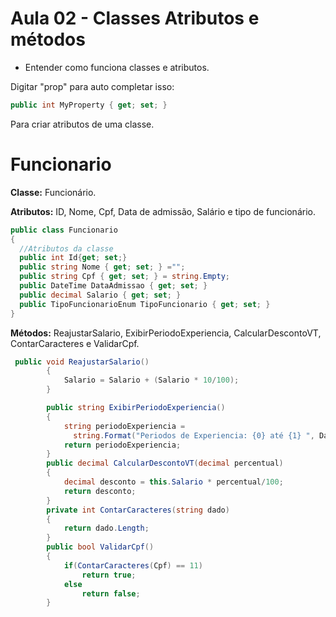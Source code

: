 ﻿# Aula 02 - Classes Atributos e métodos
 
- Entender como funciona classes e atributos.

Digitar "prop" para auto completar isso:

```csharp
public int MyProperty { get; set; }
```
Para criar atributos de uma classe.
# Funcionario
**Classe:** Funcionário.

**Atributos:** ID, Nome, Cpf, Data de admissão, Salário e tipo de funcionário.
```csharp
public class Funcionario
{
  //Atributos da classe
  public int Id{get; set;}
  public string Nome { get; set; } ="";
  public string Cpf { get; set; } = string.Empty;
  public DateTime DataAdmissao { get; set; }
  public decimal Salario { get; set; }
  public TipoFuncionarioEnum TipoFuncionario { get; set; }
}
```
**Métodos:** ReajustarSalario, ExibirPeriodoExperiencia, CalcularDescontoVT, ContarCaracteres e ValidarCpf.
```csharp
 public void ReajustarSalario()
        {
            Salario = Salario + (Salario * 10/100);
        }

        public string ExibirPeriodoExperiencia()
        {
            string periodoExperiencia =
              string.Format("Periodos de Experiencia: {0} até {1} ", DataAdmissao, DataAdmissao.AddMonths(3));
            return periodoExperiencia;
        }
        public decimal CalcularDescontoVT(decimal percentual)
        {
            decimal desconto = this.Salario * percentual/100;
            return desconto;
        }
        private int ContarCaracteres(string dado)
        {
            return dado.Length;
        }
        public bool ValidarCpf()
        {
            if(ContarCaracteres(Cpf) == 11)
                return true;
            else
                return false;
        }
```
